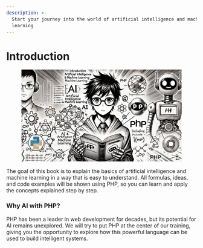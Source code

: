 ```yaml
---
description: >-
  Start your journey into the world of artificial intelligence and machine
  learning
---
```


# Introduction

<figure><img src=".gitbook/assets/book-introduction-min.png" alt=""><figcaption></figcaption></figure>

The goal of this book is to explain the basics of artificial intelligence and machine learning in a way that is easy to understand. All formulas, ideas, and code examples will be shown using PHP, so you can learn and apply the concepts explained step by step.

### Why AI with PHP?

PHP has been a leader in web development for decades, but its potential for AI remains unexplored. We will try to put PHP at the center of our training, giving you the opportunity to explore how this powerful language can be used to build intelligent systems.
